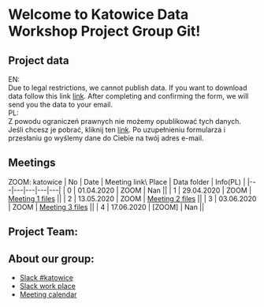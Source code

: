 # Welcome to Katowice Data Workshop Project Group Git!

## Project data
EN:
<br />
Due to legal restrictions, we cannot publish data. If you want to download data follow this link [link](https://docs.google.com/forms/d/e/1FAIpQLSePeD4xM-5LxUgQXrS51i52Bi0JPqV6Bq0yZ067sq7yMI2g1A/viewform).
After completing and confirming the form, we will send you the data to your email.
<br />
PL:
<br />
Z powodu ograniczeń prawnych nie możemy opublikować tych danych. 
Jeśli chcesz je pobrać, kliknij ten [link](https://docs.google.com/forms/d/e/1FAIpQLSePeD4xM-5LxUgQXrS51i52Bi0JPqV6Bq0yZ067sq7yMI2g1A/viewform). 
Po uzupełnieniu formularza i przesłaniu go wyślemy dane do Ciebie na twój adres e-mail.

## Meetings
ZOOM: katowice
| No | Date  |  Meeting link\ Place | Data folder  | Info(PL) |
|---|---|---|---|---|
|  0 | 01.04.2020  | ZOOM  | Nan  ||
|  1 | 29.04.2020  | ZOOM  |  [Meeting 1 files](https://github.com/dataworkshop/dw-katowice-project/tree/master/accidents/meeting_1) ||
|  2 | 13.05.2020  | ZOOM   |  [Meeting 2 files](https://github.com/dataworkshop/dw-katowice-project/tree/master/accidents/meeting_2) ||
|  3 | 03.06.2020 | ZOOM  |  [Meeting 3 files](https://github.com/dataworkshop/dw-katowice-project/tree/master/accidents/meeting_3) ||
|  4 | 17.06.2020 | [ZOOM] |  Nan ||

## Project Team:

## About our group:
- [Slack #katowice](https://app.slack.com/client/TCCTN4HU3/CG9MUSU3C)
- [Slack work place](https://app.slack.com/client/TCCTN4HU3/CL7LW5QKD/details/info)
- [Meeting calendar](https://calendar.google.com/calendar/embed?src=5mipsspr0kh2m10n98i8bdlmf0%40group.calendar.google.com&ctz=Europe%2FWarsaw)
